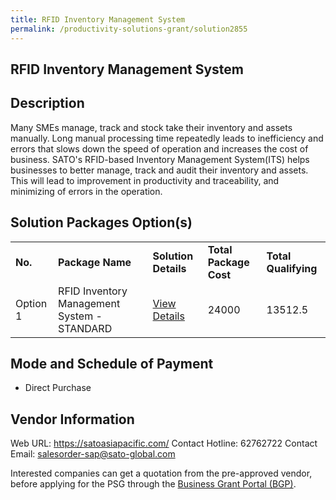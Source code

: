 ```yaml
---
title: RFID Inventory Management System
permalink: /productivity-solutions-grant/solution2855
---
```


## RFID Inventory Management System

## Description

Many SMEs manage, track and stock take their inventory and assets manually. Long manual processing time repeatedly leads to inefficiency and errors that slows down the speed of operation and increases the cost of business. SATO's RFID-based Inventory Management System(ITS) helps businesses to better manage, track and audit their inventory and assets. This will lead to improvement in productivity and traceability, and minimizing of errors in the operation.

## Solution Packages Option(s)

<table>
<tr>
<td><b>No.</b></td>
<td><b>Package Name</b></td>
<td><b>Solution Details</b></td>
<td><b>Total Package Cost</b></td>
<td><b>Total Qualifying</b></td>
</tr>
<tr>
<td>Option 1</td>
<td>RFID Inventory Management System - STANDARD</td>
<td><a href='https://www.gobusiness.gov.sg/images/psg/SATO_Asia_20210261_Desensitised_Annex_3_Part_3.pdf'>View Details</a></td>
<td>24000</td>
<td>13512.5</td>
</tr>
</table>

## Mode and Schedule of Payment

 - Direct Purchase

## Vendor Information

 Web URL: https://satoasiapacific.com/ 
Contact Hotline: 62762722 
Contact Email: salesorder-sap@sato-global.com 


Interested companies can get a quotation from the pre-approved vendor, before applying for the PSG through the <a href='https://www.businessgrants.gov.sg/'>Business Grant Portal (BGP)</a>.
